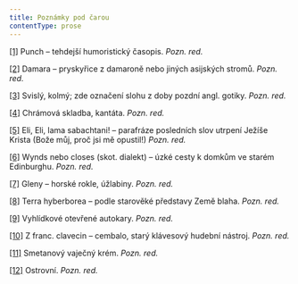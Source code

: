```yaml
---
title: Poznámky pod čarou
contentType: prose
---
```


[\[1\]](./resources/undefined) Punch – tehdejší humoristický časopis. _Pozn. red._

[\[2\]](./resources/undefined) Damara – pryskyřice z damaroně nebo jiných asijských stromů. _Pozn. red._

[\[3\]](./resources/undefined) Svislý, kolmý; zde označení slohu z doby pozdní angl. gotiky. _Pozn. red._

[\[4\]](./resources/undefined) Chrámová skladba, kantáta. _Pozn. red._

[\[5\]](./resources/undefined) Eli, Eli, lama sabachtani! – parafráze posledních slov utrpení Ježíše Krista (Bože můj, proč jsi mě opustil!) _Pozn. red._

[\[6\]](./resources/undefined) Wynds nebo closes (skot. dialekt) – úzké cesty k domkům ve starém Edinburghu. _Pozn. red._

[\[7\]](./resources/undefined) Gleny – horské rokle, úžlabiny. _Pozn. red._

[\[8\]](./resources/undefined) Terra hyberborea – podle starověké představy Země blaha. _Pozn. red._

[\[9\]](./resources/undefined) Vyhlídkové otevřené autokary. _Pozn. red._

[\[10\]](./resources/undefined) Z franc. clavecin – cembalo, starý klávesový hudební nástroj. _Pozn. red._

[\[11\]](./resources/undefined) Smetanový vaječný krém. _Pozn. red._

[\[12\]](./resources/undefined) Ostrovní. _Pozn. red._
